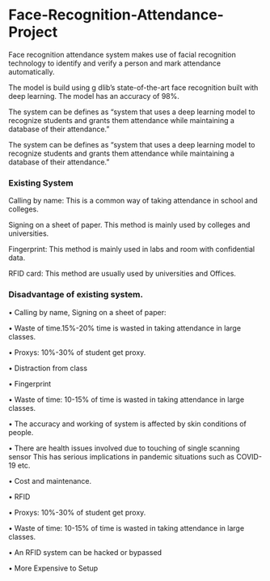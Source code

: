 # Face-Recognition-Attendance-Project

Face recognition attendance system makes use of facial recognition technology to identify and 
verify a person and mark attendance automatically.

The model is build using g dlib’s state-of-the-art face recognition built with deep learning. 
The model has an accuracy of 98%.

The system can be defines as “system that uses a deep learning model to recognize students and 
grants them attendance while maintaining a database of their attendance.”

The system can be defines as “system that uses a deep learning model to recognize students and 
grants them attendance while maintaining a database of their attendance.”

### Existing System
Calling by name: This is a common way of taking attendance in school and colleges.

Signing on a sheet of paper. This method is mainly used by colleges and universities.

Fingerprint: This method is mainly used in labs and room with confidential data.

RFID card: This method are usually used by universities and Offices.

### Disadvantage of existing system.
• Calling by name, Signing on a sheet of paper:

• Waste of time.15%-20% time is wasted in taking attendance in large classes.

• Proxys: 10%-30% of student get proxy.

• Distraction from class

• Fingerprint

• Waste of time: 10-15% of time is wasted in taking attendance in large classes.

• The accuracy and working of system is affected by skin conditions of people.

• There are health issues involved due to touching of single scanning sensor This 
has serious implications in pandemic situations such as COVID-19 etc.

• Cost and maintenance.

• RFID

• Proxys: 10%-30% of student get proxy.

• Waste of time: 10-15% of time is wasted in taking attendance in large classes.

• An RFID system can be hacked or bypassed

• More Expensive to Setup
